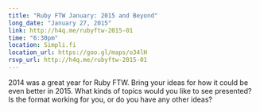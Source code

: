 ```yaml
---
title: "Ruby FTW January: 2015 and Beyond"
long_date: "January 27, 2015"
link: http://h4q.me/rubyftw-2015-01
time: "6:30pm"
location: Simpli.fi
location_url: https://goo.gl/maps/o34lH
rsvp_url: http://h4q.me/rubyftw-2015-01
---
```



2014 was a great year for Ruby FTW. Bring your ideas for how it could be even better in 2015.
What kinds of topics would you like to see presented? Is the format working for you, or do you
have any other ideas?
